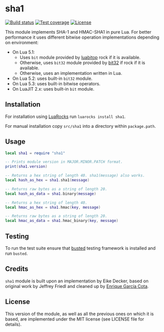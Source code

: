 # sha1

[![Build status](https://travis-ci.org/mpeterv/sha1.png?branch=master)](https://travis-ci.org/mpeterv/sha1)
[![Test coverage](https://codecov.io/gh/mpeterv/sha1/branch/master/graph/badge.svg)](https://codecov.io/gh/mpeterv/sha1)
[![License](https://img.shields.io/badge/License-MIT-brightgreen.svg)](LICENSE)

This module implements SHA-1 and HMAC-SHA1 in pure Lua. For better performance it uses different bitwise operation implementations depending on environment:

* On Lua 5.1:
  - Uses `bit` module provided by [luabitop](https://luarocks.org/modules/luarocks/luabitop) rock if it is available.
  - Otherwise, uses `bit32` module provided by [bit32](https://luarocks.org/modules/siffiejoe/bit32) if rock if it is available.
  - Otherwise, uses an implementation written in Lua.
* On Lua 5.2: uses built-in `bit32` module.
* On Lua 5.3: uses built-in bitwise operators.
* On LuaJIT 2.x: uses built-in `bit` module.

## Installation

For installation using [LuaRocks](https://luarocks.org/) run `luarocks install sha1`.

For manual installation copy `src/sha1` into a directory within `package.path`.

## Usage

```lua
local sha1 = require "sha1"

-- Prints module version in MAJOR.MINOR.PATCH format.
print(sha1.version)

-- Returns a hex string of length 40. sha1(message) also works.
local hash_as_hex = sha1.sha1(message)

-- Returns raw bytes as a string of length 20.
local hash_as_data = sha1.binary(message)

-- Returns a hex string of length 40.
local hmac_as_hex = sha1.hmac(key, message)

-- Returns raw bytes as a string of length 20.
local hmac_as_data = sha1.hmac_binary(key, message)
```

## Testing

To run the test suite ensure that [busted](http://olivinelabs.com/busted/) testing framework is installed and run `busted`.

## Credits

`sha1` module is built upon an implementation by Eike Decker, based on original work by Jeffrey Friedl and cleaned up by [Enrique García Cota](https://github.com/kikito).

## License

This version of the module, as well as all the previous ones on which it is based, are implemented under the MIT license (see LICENSE file for details).
